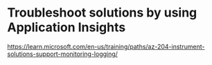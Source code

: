 

# Troubleshoot solutions by using Application Insights
https://learn.microsoft.com/en-us/training/paths/az-204-instrument-solutions-support-monitoring-logging/


